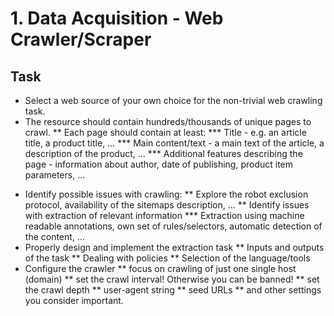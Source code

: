 # 1. Data Acquisition - Web Crawler/Scraper
## Task
+ Select a web source of your own choice for the non-trivial web crawling task.
+ The resource should contain hundreds/thousands of unique pages to crawl.
** Each page should contain at least:
*** Title - e.g. an article title, a product title, …
*** Main content/text - a main text of the article, a description of the product, …
*** Additional features describing the page - information about author, date of publishing, product item parameters, …
* Identify possible issues with crawling:
** Explore the robot exclusion protocol, availability of the sitemaps description, …
** Identify issues with extraction of relevant information
*** Extraction using machine readable annotations, own set of rules/selectors, automatic detection of the content, …
* Properly design and implement the extraction task
** Inputs and outputs of the task
** Dealing with policies
** Selection of the language/tools
* Configure the crawler
** focus on crawling of just one single host (domain)
**  set the crawl interval! Otherwise you can be banned!
** set the crawl depth
** user-agent string
** seed URLs
** and other settings you consider important.
